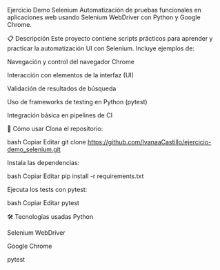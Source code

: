 Ejercicio Demo Selenium
Automatización de pruebas funcionales en aplicaciones web usando Selenium WebDriver con Python y Google Chrome.

📋 Descripción
Este proyecto contiene scripts prácticos para aprender y practicar la automatización UI con Selenium. Incluye ejemplos de:

Navegación y control del navegador Chrome

Interacción con elementos de la interfaz (UI)

Validación de resultados de búsqueda

Uso de frameworks de testing en Python (pytest)

Integración básica en pipelines de CI

🚀 Cómo usar
Clona el repositorio:

bash
Copiar
Editar
git clone https://github.com/IvanaaCastillo/ejercicio-demo_selenium.git

Instala las dependencias:

bash
Copiar
Editar
pip install -r requirements.txt

Ejecuta los tests con pytest:

bash
Copiar
Editar
pytest

🛠️ Tecnologías usadas
Python

Selenium WebDriver

Google Chrome

pytest

